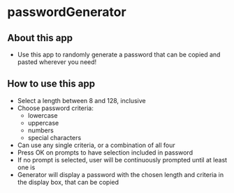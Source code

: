 # passwordGenerator

## About this app
  - Use this app to randomly generate a password that can be copied and pasted wherever you need!

## How to use this app
  - Select a length between 8 and 128, inclusive
  - Choose password criteria:
    - lowercase
    - uppercase
    - numbers
    - special characters
  - Can use any single criteria, or a combination of all four
  - Press OK on prompts to have selection included in password
  - If no prompt is selected, user will be continuously prompted until at least one is
  - Generator will display a password with the chosen length and criteria in the display box, that can be copied

  